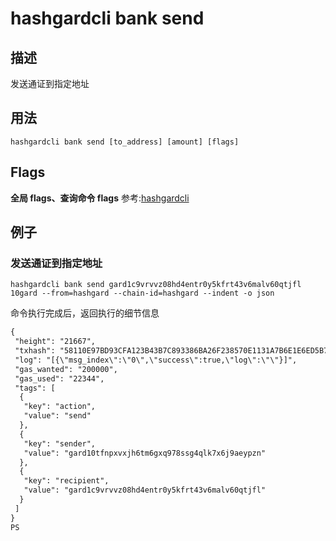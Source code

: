 # hashgardcli bank send

## 描述

发送通证到指定地址

## 用法

```shell
hashgardcli bank send [to_address] [amount] [flags]
```
## Flags

**全局 flags、查询命令 flags** 参考:[hashgardcli](../README.md)

## 例子

### 发送通证到指定地址

```shell
hashgardcli bank send gard1c9vrvvz08hd4entr0y5kfrt43v6malv60qtjfl 10gard --from=hashgard --chain-id=hashgard --indent -o json
```

命令执行完成后，返回执行的细节信息

```txt
{
 "height": "21667",
 "txhash": "58110E97BD93CFA123B43B7C893386BA26F238570E1131A7B6E1E6ED5B7DA605",
 "log": "[{\"msg_index\":\"0\",\"success\":true,\"log\":\"\"}]",
 "gas_wanted": "200000",
 "gas_used": "22344",
 "tags": [
  {
   "key": "action",
   "value": "send"
  },
  {
   "key": "sender",
   "value": "gard10tfnpxvxjh6tm6gxq978ssg4qlk7x6j9aeypzn"
  },
  {
   "key": "recipient",
   "value": "gard1c9vrvvz08hd4entr0y5kfrt43v6malv60qtjfl"
  }
 ]
}
PS

```
